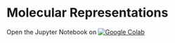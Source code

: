 # Molecular Representations

Open the Jupyter Notebook on [![Google Colab](https://colab.research.google.com/assets/colab-badge.svg)](https://colab.research.google.com/github/InnocentBug/smiles_lecture/blob/main/MolecularRepresentations.ipynb)
